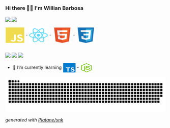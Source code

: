 ### Hi there 👋🏾 I'm Willian Barbosa

<div>
  <a href="https://github.com/WillBarbo">
    <img height=200 align="center" src="https://github-readme-stats.vercel.app/api?username=WillBarbo&rank_icon=github&card_width=300show_icons=true&theme=radical" />
  </a>
  <a href="https://github.com/WillBarbo">
    <img height=200 align="center" src="https://github-readme-stats.vercel.app/api/top-langs?username=WillBarbo&layout=compact&langs_count=8&card_width=250&theme=radical" />
  </a>
</div>

<div style="display: inline_block"><br>
  <img align="center" alt="JavaScript" height="50" width="60" src="https://raw.githubusercontent.com/devicons/devicon/master/icons/javascript/javascript-plain.svg">
  <a>-</a>
  <img align="center" alt="React" height="50" width="60" src="https://raw.githubusercontent.com/devicons/devicon/master/icons/react/react-original.svg">
  <a>-</a>
  <img align="center" alt="HTML" height="50" width="60" src="https://raw.githubusercontent.com/devicons/devicon/master/icons/html5/html5-original.svg">
  <a>-</a>
  <img align="center" alt="CSS" height="50" width="60" src="https://raw.githubusercontent.com/devicons/devicon/master/icons/css3/css3-original.svg">
</div>

  ##
 
<div> 
  <a href="https://instagram.com/willbsilva_" target="_blank"><img src="https://img.shields.io/badge/-Instagram-%23E4405F?style=for-the-badge&logo=instagram&logoColor=white" target="_blank"></a> 
  <a href = "mailto:willianbsilva96@gmail.com"><img src="https://img.shields.io/badge/-Gmail-%23333?style=for-the-badge&logo=gmail&logoColor=white" target="_blank"></a>
  <a href="https://www.linkedin.com/in/willian-barbosa-82263b134" target="_blank"><img src="https://img.shields.io/badge/-LinkedIn-%230077B5?style=for-the-badge&logo=linkedin&logoColor=white" target="_blank"></a> 
  
</div>

  - 🌱 I’m currently learning <img align="center" alt="TypeScript" height="30" width="40" src="https://raw.githubusercontent.com/devicons/devicon/master/icons/typescript/typescript-plain.svg">
    <a>-</a>
    <img align="center" alt="TypeScript" height="30" width="40" src="https://raw.githubusercontent.com/devicons/devicon/master/icons/nodejs/nodejs-original.svg">

<picture>
  <source media="(prefers-color-scheme: dark)" srcset="https://raw.githubusercontent.com/platane/platane/output/github-contribution-grid-snake-dark.svg">
  <source media="(prefers-color-scheme: light)" srcset="https://raw.githubusercontent.com/platane/platane/output/github-contribution-grid-snake.svg">
  <img alt="github contribution grid snake animation" src="https://raw.githubusercontent.com/platane/platane/output/github-contribution-grid-snake.svg">
</picture>

_generated with [Platane/snk](https://github.com/Platane/snk)_
